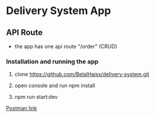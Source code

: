 # Delivery System App

## API Route

- the app has one api route "/order" (CRUD)

### Installation and running the app

1. clone https://github.com/BelalHaiss/delivery-system.git

2. open console and run npm install

3. npm run start:dev

[Postman link](https://www.postman.com/martian-crescent-799753/workspace/delivery-system/collection/20650728-d4e1a52a-2d21-457f-a1e7-ebcf343cf42b?action=share&creator=20650728)
